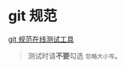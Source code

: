 # git 规范

[git 规范在线测试工具](https://yang-ym23.github.io/git-message-form-check/)

> 测试时请**不要**勾选 `忽略大小写`。
